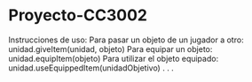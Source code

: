# Proyecto-CC3002
Instrucciones de uso:
Para pasar un objeto de un jugador a otro: unidad.giveItem(unidad, objeto)
Para equipar un objeto: unidad.equipItem(objeto)
Para utilizar el objeto equipado: unidad.useEquippedItem(unidadObjetivo)
.
.
.
